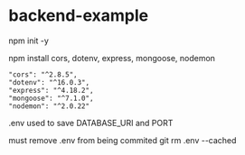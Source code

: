 # backend-example

npm init -y

npm install cors, dotenv, express, mongoose, nodemon

    "cors": "^2.8.5",
    "dotenv": "^16.0.3",
    "express": "^4.18.2",
    "mongoose": "^7.1.0",
    "nodemon": "^2.0.22"

.env used to save DATABASE_URI and PORT

must remove .env from being commited
git rm .env --cached
